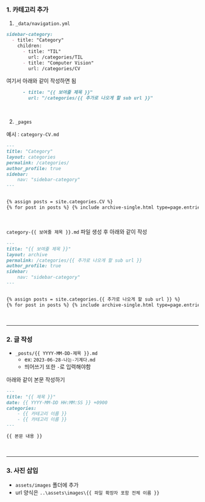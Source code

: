 ### 1. 카테고리 추가

1. `_data/navigation.yml`

```markdown
sidebar-category:
  - title: "Category"
    children:
      - title: "TIL"
        url: /categories/TIL
      - title: "Computer Vision"
        url: /categories/CV
```

여기서 아래와 같이 작성하면 됨

```markdown
	  - title: "{{ 보여줄 제목 }}"
	    url: "/categories/{{ 추가로 나오게 할 sub url }}"
```

<br>

2. `_pages`

예시 : `category-CV.md`

```markdown
---
title: "Category"
layout: categories
permalink: /categories/
author_profile: true
sidebar:
    nav: "sidebar-category"
---


{% assign posts = site.categories.CV %}
{% for post in posts %} {% include archive-single.html type=page.entries_layout %} {% endfor %}
```

<br>

`category-{{ 보여줄 제목 }}.md` 파일 생성 후 아래와 같이 작성

```markdown
---
title: "{{ 보여줄 제목 }}"
layout: archive
permalink: /categories/{{ 추가로 나오게 할 sub url }}
author_profile: true
sidebar:
    nav: "sidebar-category"
---


{% assign posts = site.categories.{{ 추가로 나오게 할 sub url }} %}
{% for post in posts %} {% include archive-single.html type=page.entries_layout %} {% endfor %}
```

<br>

---

### 2. 글 작성

- `_posts/{{ YYYY-MM-DD-제목 }}.md`
  - ex: `2023-06-28-나는-기계다.md`
  - 띄어쓰기 또한 `-`로 입력해야함

아래와 같이 본문 작성하기

```markdown
---
title: "{{ 제목 }}"
date: {{ YYYY-MM-DD HH:MM:SS }} +0900
categories: 
	- {{ 카테고리 이름 }}
	- {{ 카테고리 이름 }}
---

{{ 본문 내용 }}
```

<br>

---

### 3. 사진 삽입

- `assets/images` 폴더에 추가
- url 양식은 `..\assets\images\{{ 파일 확장자 포함 전체 이름 }}`
